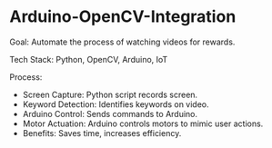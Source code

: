 # Arduino-OpenCV-Integration
Goal: Automate the process of watching videos for rewards.

Tech Stack: Python, OpenCV, Arduino, IoT

Process:

- Screen Capture: Python script records screen.
- Keyword Detection: Identifies keywords on video.
- Arduino Control: Sends commands to Arduino.
- Motor Actuation: Arduino controls motors to mimic user actions.
- Benefits: Saves time, increases efficiency.

